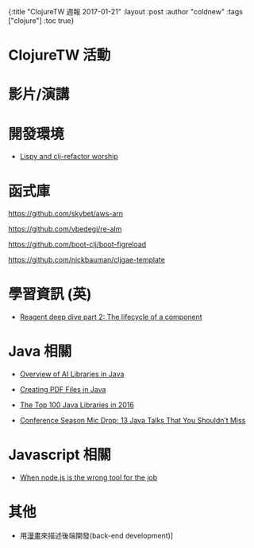 {:title "ClojureTW 週報 2017-01-21"
:layout :post
:author "coldnew"
:tags  ["clojure"]
:toc true}

# ClojureTW 活動

# 影片/演講


# 開發環境

* [Lispy and clj-refactor worship](http://ccann.github.io/2017/01/15/structural-editing-lisp.html)

# 函式庫

https://github.com/skybet/aws-arn

https://github.com/vbedegi/re-alm

https://github.com/boot-clj/boot-figreload

https://github.com/nickbauman/cljgae-template

# 學習資訊 (英)

* [Reagent deep dive part 2: The lifecycle of a component](http://timothypratley.blogspot.tw/2017/01/reagent-deep-dive-part-2-lifecycle-of.html)

# Java 相關

* [Overview of AI Libraries in Java](http://www.baeldung.com/java-ai)

* [Creating PDF Files in Java](http://www.baeldung.com/java-pdf-creation)

* [The Top 100 Java Libraries in 2016](http://blog.takipi.com/the-top-100-java-libraries-in-2016-after-analyzing-47251-dependencies/)

* [Conference Season Mic Drop: 13 Java Talks That You Shouldn’t Miss](http://blog.takipi.com/conference-season-mic-drop-13-java-talks-that-you-shouldnt-miss/)

# Javascript 相關

* [When node.js is the wrong tool for the job](https://medium.com/@jongleberry/when-node-js-is-the-wrong-tool-for-the-job-6d3325fac85c#.dewqwtmjl)

# 其他

* 用[漫畫](https://consolia-comic.com/comics/back-end)來描述後端開發(back-end development)]
